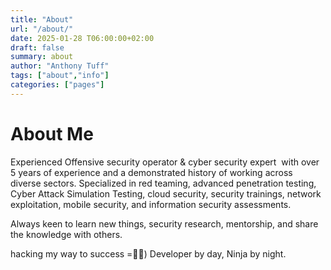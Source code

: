 ```yaml
---
title: "About"
url: "/about/"
date: 2025-01-28 T06:00:00+02:00
draft: false
summary: about
author: "Anthony Tuff"
tags: ["about","info"]
categories: ["pages"]
---
```


# About Me

Experienced Offensive security operator  & cyber security expert  with over 5 years of experience and a demonstrated history of working across diverse sectors. Specialized in red teaming, advanced penetration testing, Cyber Attack Simulation Testing, cloud security, security trainings, network exploitation, mobile security, and information security assessments.
 
 Always keen to learn new things, security research, mentorship, and share the knowledge with others. 
 
 hacking my way to success =🥷🥷)
 Developer by day, Ninja by night.